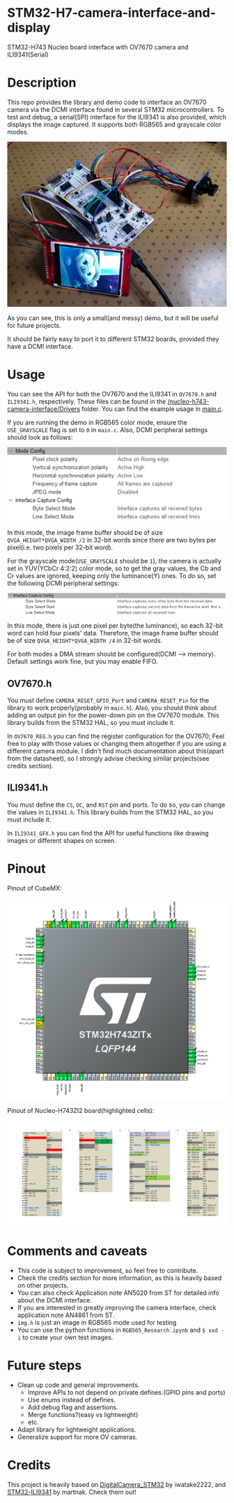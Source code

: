 # STM32-H7-camera-interface-and-display
 STM32-H743 Nucleo board interface with OV7670 camera and ILI9341(Serial)

 # Description
 This repo provides the library and demo code to interface an OV7670 camera via the DCMI interface found in several STM32 microcontrollers. To test and debug, a serial(SPI) interface for the ILI9341 is also provided, which displays the image captured. It supports both RGB565 and grayscale color modes.

 ![demo](/images/demo.jpg)

 As you can see, this is only a small(and messy) demo, but it will be useful for future projects.  

 It should be fairly easy to port it to different STM32 boards, provided they have a DCMI interface.

 # Usage
You can see the API for both the OV7670 and the ILI9341 in `OV7670.h` and `ILI9341.h`, respectively. These files can be found in the [/nucleo-h743-camera-interface/Drivers](/nucleo-h743-camera-interface/Drivers) folder. You can find the example usage in [main.c](/nucleo-h743-camera-interface/Core/Src/main.c).

If you are running the demo in RGB565 color mode, ensure the `USE_GRAYSCALE` flag is set to `0` in `main.c`. Also, DCMI peripheral settings should look as follows:

![dcmi_rgb565](/images/dcmi_rgb.png)

In this mode, the image frame buffer should be of size `QVGA_HEIGHT*QVGA_WIDTH /2` in 32-bit words since there are two bytes per pixel(i.e. two pixels per 32-bit word).

For the grayscale mode(`USE_GRAYSCALE` should be `1`), the camera is actually set in YUV(YCbCr 4:2:2) color mode, so to get the gray values, the Cb and Cr values are ignored, keeping only the luminance(Y) ones. To do so, set the following DCMI peripheral settings:

![dcmi_gray](/images/dcmi_grayscale.png)

In this mode, there is just one pixel per byte(the luminance), so each 32-bit word can hold four pixels' data. Therefore, the image frame buffer should be of size `QVGA_HEIGHT*QVGA_WIDTH /4` in 32-bit words.

For both modes a DMA stream should be configured(DCMI --> memory). Default settings work fine, but you may enable FIFO.

## OV7670.h
You must define `CAMERA_RESET_GPIO_Port` and `CAMERA_RESET_Pin` for the library to work properly(probably in `main.h`). Also, you should think about adding an output pin for the power-down pin on the OV7670 module. This library builds from the STM32 HAL, so you must include it.

In `OV7670_REG.h` you can find the register configuration for the OV7670; Feel free to play with those values or changing them altogether if you are using a different camera module. I didn't find much documentation about this(apart from the datasheet), so I strongly advise checking similar projects(see credits section).

## ILI9341.h
You must define the `CS`, `DC`, and `RST` pin and ports. To do so, you can change the values in `ILI9341.h`. This library builds from the STM32 HAL, so you must include it.

In  `ILI9341_GFX.h` you can find the API for useful functions like drawing images or different shapes on screen.

# Pinout
Pinout of CubeMX:

![CubeMx_Pinout](/images/pinout_lqfp144.png)

Pinout of Nucleo-H743ZI2 board(highlighted cells):

![Nucleo_Pinout](/images/nucleo_pinout.jpg)


# Comments and caveats
- This code is subject to improvement, so feel free to contribute.
- Check the credits section for more information, as this is heavily based on other projects.
- You can also check Application note AN5020 from ST for detailed info about the DCMI interface.
- If you are interested in greatly improving the camera interface, check application note AN4861 from ST.
- `img.h` is just an image in RGB565 mode used for testing
- You can use the python functions in `RGB565_Research.ipynb` and `$ xxd -i` to create your own test images.

# Future steps
- Clean up code and general improvements.
    - Improve APIs to not depend on private defines.(GPIO pins and ports)
    - Use enums instead of defines.
    - Add debug flag and assertions.
    - Merge functions?(easy vs lightweight)
    - etc.
- Adapt library for lightweight applications.
- Generalize support for more OV cameras.

# Credits
This project is heavily based on [DigitalCamera_STM32](https://github.com/iwatake2222/DigitalCamera_STM32) by iwatake2222, and [STM32-ILI9341](https://github.com/martnak/STM32-ILI9341) by martnak. Check them out!

